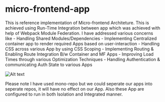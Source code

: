 # micro-frontend-app

This is reference implementation of Micro-frontend Architeture. This is achieved using Run-Time Integration between app which was achieved with help of Webpack Module Federation. I have addressed various concerns like - Handling Shared Modules/Dependencies - Implementing Centralized container app to render required Apps based on user-interaction - Handling CSS across various App by using CSS Scoping - Implementing Routing & Enabling Route Integration B/w Container and MF Apps - Improving Load Times through various Optimization Techniques - Handling Authentication & communicating Auth State to various Apps

![Alt text](https://github.com/[username]/[reponame]/blob/[branch]/.idea/1.png?raw=true)

Please note I have used mono-repo but we could seperate our apps into seperate repos, it will have no effect on our App.
Also these App are configured to run in both Isolation and Integrated manner.
